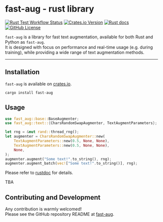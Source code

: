 # fast-aug - rust library

[![Rust Test Workflow Status](https://img.shields.io/github/actions/workflow/status/k4black/fast-aug/test-rust.yml?branch=main&event=push&label=rust%20tests)](https://github.com/k4black/fast-aug/actions/workflows/test-rust.yml)
[![Crates.io Version](https://img.shields.io/crates/v/fast-aug)](https://crates.io/crates/fast-aug)
[![Rust docs](https://img.shields.io/docsrs/fast_aug)](https://docs.rs/fast-aug)
[![GitHub License](https://img.shields.io/github/license/k4black/fast-aug)](https://github.com/k4black/fast-aug/blob/main/LICENSE)


`fast-aug` is a library for fast text augmentation, available for both Rust and Python as `fast-aug`.  
It is designed with focus on performance and real-time usage (e.g. during training), while providing a wide range of text augmentation methods.

---


## Installation

`fast-aug` is available on [crates.io](https://crates.io/crates/fast-aug).

```shell
cargo install fast-aug
```


## Usage

```rust
use fast_aug::base::BaseAugmenter;
use fast_aug::text::{CharsRandomSwapAugmenter, TextAugmentParameters};

let rng = &mut rand::thread_rng();
let augmenter = CharsRandomSwapAugmenter::new(
    TextAugmentParameters::new(0.5, None, None),
    TextAugmentParameters::new(0.5, None, None),
    None,
);
augmenter.augment("Some text!".to_string(), rng);
augmenter.augment_batch(vec!["Some text!".to_string()], rng);
```

Please refer to [rustdoc](https://docs.rs/fast-aug) for details.

TBA


## Contributing and Development

Any contribution is warmly welcomed!  
Please see the GitHub repository README at [fast-aug](https://github.com/k4black/fast-aug).

